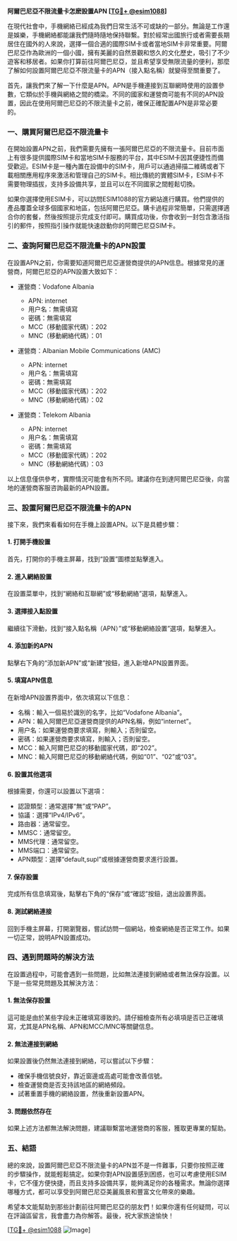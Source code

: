 **阿爾巴尼亞不限流量卡怎麽設置APN [[TG💪+ @esim1088](https://t.me/s/esim1088)]**

在現代社會中，手機網絡已經成為我們日常生活不可或缺的一部分。無論是工作還是娛樂，手機網絡都能讓我們隨時隨地保持聯繫。對於經常出國旅行或者需要長期居住在國外的人來說，選擇一個合適的國際SIM卡或者當地SIM卡非常重要。阿爾巴尼亞作為歐洲的一個小國，擁有美麗的自然景觀和悠久的文化歷史，吸引了不少遊客和移居者。如果你打算前往阿爾巴尼亞，並且希望享受無限流量的便利，那麼了解如何設置阿爾巴尼亞不限流量卡的APN（接入點名稱）就變得至關重要了。

首先，讓我們來了解一下什麼是APN。APN是手機連接到互聯網時使用的設置參數，它類似於手機與網絡之間的橋梁。不同的國家和運營商可能有不同的APN設置，因此在使用阿爾巴尼亞的不限流量卡之前，確保正確配置APN是非常必要的。

### **一、購買阿爾巴尼亞不限流量卡**

在開始設置APN之前，我們需要先擁有一張阿爾巴尼亞的不限流量卡。目前市面上有很多提供國際SIM卡和當地SIM卡服務的平台，其中ESIM卡因其便捷性而備受歡迎。ESIM卡是一種內置在設備中的SIM卡，用戶可以通過掃描二維碼或者下載相關應用程序來激活和管理自己的SIM卡。相比傳統的實體SIM卡，ESIM卡不需要物理插拔，支持多設備共享，並且可以在不同國家之間輕鬆切換。

如果你選擇使用ESIM卡，可以訪問ESIM1088的官方網站進行購買。他們提供的產品覆蓋全球多個國家和地區，包括阿爾巴尼亞。購卡過程非常簡單，只需選擇適合你的套餐，然後按照提示完成支付即可。購買成功後，你會收到一封包含激活指引的郵件，按照指引操作就能快速啟動你的阿爾巴尼亞SIM卡。

### **二、查詢阿爾巴尼亞不限流量卡的APN設置**

在設置APN之前，你需要知道阿爾巴尼亞運營商提供的APN信息。根據常見的運營商，阿爾巴尼亞的APN設置大致如下：

- 運營商：Vodafone Albania
  - APN: internet
  - 用户名：無需填寫
  - 密碼：無需填寫
  - MCC（移動國家代碼）：202
  - MNC（移動網絡代碼）：01

- 運營商：Albanian Mobile Communications (AMC)
  - APN: internet
  - 用户名：無需填寫
  - 密碼：無需填寫
  - MCC（移動國家代碼）：202
  - MNC（移動網絡代碼）：02

- 運營商：Telekom Albania
  - APN: internet
  - 用户名：無需填寫
  - 密碼：無需填寫
  - MCC（移動國家代碼）：202
  - MNC（移動網絡代碼）：03

以上信息僅供參考，實際情況可能會有所不同。建議你在到達阿爾巴尼亞後，向當地的運營商客服咨詢最新的APN設置。

### **三、設置阿爾巴尼亞不限流量卡的APN**

接下來，我們來看看如何在手機上設置APN。以下是具體步驟：

#### **1. 打開手機設置**
首先，打開你的手機主屏幕，找到“設置”圖標並點擊進入。

#### **2. 進入網絡設置**
在設置菜單中，找到“網絡和互聯網”或“移動網絡”選項，點擊進入。

#### **3. 選擇接入點設置**
繼續往下滑動，找到“接入點名稱（APN）”或“移動網絡設置”選項，點擊進入。

#### **4. 添加新的APN**
點擊右下角的“添加新APN”或“新建”按鈕，進入新增APN設置界面。

#### **5. 填寫APN信息**
在新增APN設置界面中，依次填寫以下信息：
- 名稱：輸入一個易於識別的名字，比如“Vodafone Albania”。
- APN：輸入阿爾巴尼亞運營商提供的APN名稱，例如“internet”。
- 用户名：如果運營商要求填寫，則輸入；否則留空。
- 密碼：如果運營商要求填寫，則輸入；否則留空。
- MCC：輸入阿爾巴尼亞的移動國家代碼，即“202”。
- MNC：輸入阿爾巴尼亞的移動網絡代碼，例如“01”、“02”或“03”。

#### **6. 設置其他選項**
根據需要，你還可以設置以下選項：
- 認證類型：通常選擇“無”或“PAP”。
- 協議：選擇“IPv4/IPv6”。
- 路由器：通常留空。
- MMSC：通常留空。
- MMS代理：通常留空。
- MMS端口：通常留空。
- APN類型：選擇“default,supl”或根據運營商要求進行設置。

#### **7. 保存設置**
完成所有信息填寫後，點擊右下角的“保存”或“確認”按鈕，退出設置界面。

#### **8. 測試網絡連接**
回到手機主屏幕，打開瀏覽器，嘗試訪問一個網站，檢查網絡是否正常工作。如果一切正常，說明APN設置成功。

### **四、遇到問題時的解決方法**

在設置過程中，可能會遇到一些問題，比如無法連接到網絡或者無法保存設置。以下是一些常見問題及其解決方法：

#### **1. 無法保存設置**
這可能是由於某些字段未正確填寫導致的。請仔細檢查所有必填項是否已正確填寫，尤其是APN名稱、APN和MCC/MNC等關鍵信息。

#### **2. 無法連接到網絡**
如果設置後仍然無法連接到網絡，可以嘗試以下步驟：
- 確保手機信號良好，靠近窗邊或高處可能會改善信號。
- 檢查運營商是否支持該地區的網絡頻段。
- 試著重置手機的網絡設置，然後重新設置APN。

#### **3. 問題依然存在**
如果上述方法都無法解決問題，建議聯繫當地運營商的客服，獲取更專業的幫助。

### **五、結語**

總的來說，設置阿爾巴尼亞不限流量卡的APN並不是一件難事，只要你按照正確的步驟操作，就能輕鬆搞定。如果你對APN設置感到困惑，也可以考慮使用ESIM卡，它不僅方便快捷，而且支持多設備共享，能夠滿足你的各種需求。無論你選擇哪種方式，都可以享受到阿爾巴尼亞美麗風景和豐富文化帶來的樂趣。

希望本文能幫助到那些計劃前往阿爾巴尼亞的朋友們！如果你還有任何疑問，可以在評論區留言，我會盡力為你解答。最後，祝大家旅途愉快！

[[TG💪+ @esim1088](https://t.me/s/esim1088) ![Image](https://i.postimg.cc/4NQfJmqS/Snipaste-2025-05-13-00-14-12.png)]